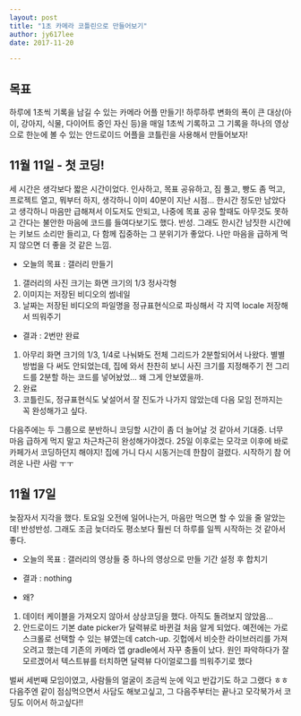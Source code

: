 ```yaml
---
layout: post
title: "1초 카메라 코틀린으로 만들어보기"
author: jy617lee
date: 2017-11-20    

---
```


## 목표
하루에 1초씩 기록을 남길 수 있는 카메라 어플 만들기!
하루하루 변화의 폭이 큰 대상(아이, 강아지, 식물, 다이어트 중인 자신 등)을 매일 1초씩 기록하고
그 기록을 하나의 영상으로 한눈에 볼 수 있는 안드로이드 어플을
코틀린을 사용해서 만들어보자!

## 11월 11일 - 첫 코딩!
세 시간은 생각보다 짧은 시간이었다. 인사하고, 목표 공유하고, 짐 풀고, 빵도 좀 먹고, 프로젝트 열고, 뭐부터 하지, 생각하니 이미 40분이 지난 시점... 한시간 정도만 남았다고 생각하니 마음만 급해져서 이도저도 안되고, 나중에 목표 공유 할때도 아무것도 못하고 간다는 불안한 마음에 코드를 들여다보기도 했다. 반성. 그래도 한시간 남짓한 시간에는 키보드 소리만 들리고, 다 함께 집중하는 그 분위기가 좋았다. 나만 마음을 급하게 먹지 않으면 더 좋을 것 같은 느낌.

- 오늘의 목표 : 갤러리 만들기
1. 갤러리의 사진 크기는 화면 크기의 1/3 정사각형
2. 이미지는 저장된 비디오의 썸네일
3. 날짜는 저장된 비디오의 파일명을 정규표현식으로 파싱해서 각 지역 locale 저장해서 띄워주기

- 결과 : 2번만 완료
1. 아무리 화면 크기의 1/3, 1/4로 나눠봐도 전체 그리드가 2분할되어서 나왔다. 별별 방법을 다 써도 안되었는데, 집에 와서 찬찬히 보니 사진 크기를 지정해주기 전 그리드를 2분할 하는 코드를 넣어놨었... 왜 그게 안보였을까.
2. 완료
3. 코틀린도, 정규표현식도 낯설어서 잘 진도가 나가지 않았는데 다음 모임 전까지는 꼭 완성해가고 싶다.

다음주에는 두 그룹으로 분반하니 코딩할 시간이 좀 더 늘어날 것 같아서 기대중. 너무 마음 급하게 먹지 말고 차근차근히 완성해가야겠다. 25일 이후로는 모각코 이후에 바로 카페가서 코딩하던지 해야지! 집에 가니 다시 시동거는데 한참이 걸렸다. 시작하기 참 어려운 나란 사람 ㅜㅜ

## 11월 17일
늦잠자서 지각을 했다. 토요일 오전에 일어나는거, 마음만 먹으면 할 수 있을 줄 알았는데! 반성반성. 그래도 조금 늦더라도 평소보다 훨씬 더 하루를 일찍 시작하는 것 같아서 좋다.

- 오늘의 목표 : 갤러리의 영상들 중 하나의 영상으로 만들 기간 설정 후 합치기

- 결과 : nothing

- 왜?
1. 데이터 케이블을 가져오지 않아서 상상코딩을 했다. 아직도 돌려보지 않았음...
2. 안드로이드 기본 date picker가 달력뷰로 바뀐걸 처음 알게 되었다. 예전에는 가로 스크롤로 선택할 수 있는 뷰였는데 catch-up. 깃헙에서 비슷한 라이브러리를 가져오려고 했는데 기존의 카메라 앱 gradle에서 자꾸 충돌이 났다. 원인 파악하다가 잘 모르겠어서 텍스트뷰를 터치하면 달력뷰 다이얼로그를 띄워주기로 했다

벌써 세번째 모임이였고, 사람들의 얼굴이 조금씩 눈에 익고 반갑기도 하고 그랬다 ㅎㅎ 다음주엔 같이 점심먹으면서 사담도 해보고싶고, 그 다음주부터는 끝나고 모각북가서 코딩도 이어서 하고싶다!!
